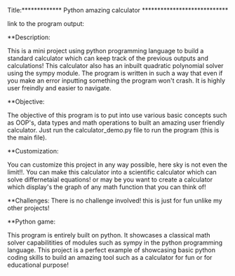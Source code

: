 Title:************* Python amazing calculator ****************************


link to the program output: 

**Description:

This is a mini project using python programming language to build a standard calculator which can keep track of the previous outputs and calculations! This calculator also has an inbuilt quadratic polynomial solver using the sympy module. The program is written in such a way that even if you make an error inputting something the program won't crash. It is highly user freindly and easier to navigate.

**Objective:

The objective of this program is to put into use various basic concepts such as OOP's, data types and math operations to built an amazing user friendly calculator. Just run the calculator_demo.py file to run the program (this is the main file). 


**Customization:

You can customize this project in any way possible, here sky is not even the limit!!. You can make this calculator into a scientific calculator which can solve differnetaial equations! or may be you want to create a calculator which display's the graph of any math function that you can think of!


**Challenges: 
There is no challenge involved! this is just for fun unlike my other projects!



**Python game: 

This program is entirely built on python. It showcases a classical math solver capabilitities of modules such as sympy in the python programming language. This project is a perfect example of showcasing basic python coding skills to build an amazing tool such as a calculator for fun or for educational purpose!
